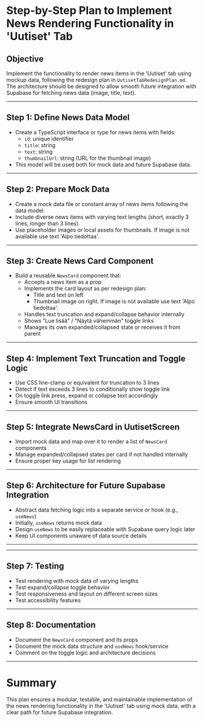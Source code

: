 # Step-by-Step Plan to Implement News Rendering Functionality in 'Uutiset' Tab

## Objective
Implement the functionality to render news items in the 'Uutiset' tab using mockup data, following the redesign plan in `UutisetTabRedesignPlan.md`. The architecture should be designed to allow smooth future integration with Supabase for fetching news data (image, title, text).

---

## Step 1: Define News Data Model
- Create a TypeScript interface or type for news items with fields:
  - `id`: unique identifier
  - `title`: string
  - `text`: string
  - `thumbnailUrl`: string (URL for the thumbnail image)
- This model will be used both for mock data and future Supabase data.

---

## Step 2: Prepare Mock Data
- Create a mock data file or constant array of news items following the data model.
- Include diverse news items with varying text lengths (short, exactly 3 lines, longer than 3 lines).
- Use placeholder images or local assets for thumbnails. If image is not available use text 'Alpo tiedottaa'.

---

## Step 3: Create News Card Component
- Build a reusable `NewsCard` component that:
  - Accepts a news item as a prop
  - Implements the card layout as per redesign plan:
    - Title and text on left
    - Thumbnail image on right. If image is not available use text 'Alpo tiedottaa'.
  - Handles text truncation and expand/collapse behavior internally
  - Shows "Lue lisää" / "Näytä vähemmän" toggle links 
  - Manages its own expanded/collapsed state or receives it from parent

---

## Step 4: Implement Text Truncation and Toggle Logic
- Use CSS line-clamp or equivalent for truncation to 3 lines
- Detect if text exceeds 3 lines to conditionally show toggle link
- On toggle link press, expand or collapse text accordingly
- Ensure smooth UI transitions

---

## Step 5: Integrate NewsCard in UutisetScreen
- Import mock data and map over it to render a list of `NewsCard` components
- Manage expanded/collapsed states per card if not handled internally
- Ensure proper key usage for list rendering

---

## Step 6: Architecture for Future Supabase Integration
- Abstract data fetching logic into a separate service or hook (e.g., `useNews`)
- Initially, `useNews` returns mock data
- Design `useNews` to be easily replaceable with Supabase query logic later
- Keep UI components unaware of data source details

---



---

## Step 7: Testing
- Test rendering with mock data of varying lengths
- Test expand/collapse toggle behavior
- Test responsiveness and layout on different screen sizes
- Test accessibility features

---

## Step 8: Documentation
- Document the `NewsCard` component and its props
- Document the mock data structure and `useNews` hook/service
- Comment on the toggle logic and architecture decisions

---

# Summary
This plan ensures a modular, testable, and maintainable implementation of the news rendering functionality in the 'Uutiset' tab using mock data, with a clear path for future Supabase integration.